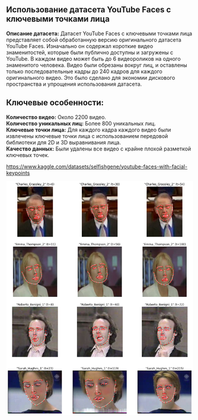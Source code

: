## Использование датасета YouTube Faces с ключевыми точками лица

**Описание датасета:** Датасет YouTube Faces с ключевыми точками лица представляет собой обработанную версию оригинального датасета YouTube Faces. Изначально он содержал короткие видео знаменитостей, которые были публично доступны и загружены с YouTube. В каждом видео может быть до 6 видеороликов на одного знаменитого человека. Видео были обрезаны вокруг лиц, и оставлены только последовательные кадры до 240 кадров для каждого оригинального видео. Это было сделано для экономии дискового пространства и упрощения использования датасета.

## Ключевые особенности:

**Количество видео:** Около 2200 видео.<br>
**Количество уникальных лиц:** Более 800 уникальных лиц.<br>
**Ключевые точки лица:** Для каждого кадра каждого видео были извлечены ключевые точки лица с использованием передовой библиотеки для 2D и 3D выравнивания лица.<br>
**Качество данных:** Были удалены все видео с крайне плохой разметкой ключевых точек.<br>

https://www.kaggle.com/datasets/selfishgene/youtube-faces-with-facial-keypoints

![Проект по распознаванию лиц](../assets/dataset_example_image.png)